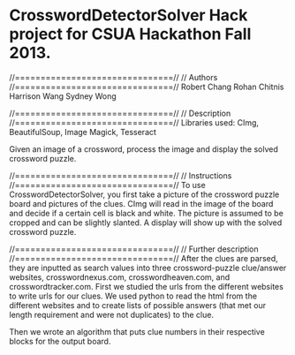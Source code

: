CrosswordDetectorSolver
Hack project for CSUA Hackathon Fall 2013.
=======================
//===============================//
// Authors
//===============================//
  Robert Chang
  Rohan Chitnis
  Harrison Wang
  Sydney Wong

//===============================//
// Description
//===============================//
  Libraries used: CImg, BeautifulSoup, Image Magick, Tesseract

  Given an image of a crossword, process the image and display the solved crossword puzzle.

//===============================//
// Instructions
//===============================//
  To use CrosswordDetectorSolver, you first take a picture of the crossword puzzle board and pictures of the clues.
  CImg will read in the image of the board and decide if a certain cell is black and white. The picture is assumed to be cropped and can be slightly slanted.
  A display will show up with the solved crossword puzzle.

//===============================//
// Further description
//===============================//
  After the clues are parsed, they are inputted as search values into three crossword-puzzle clue/answer websites, crosswordnexus.com, crosswordheaven.com, and crosswordtracker.com.  First we studied the urls from the different websites to write urls for our clues.  We used python to read the html from the different websites and to create lists of possible answers (that met our length requirement and were not duplicates) to the clue. 

  Then we wrote an algorithm that puts clue numbers in their respective blocks for the output board.   
 
